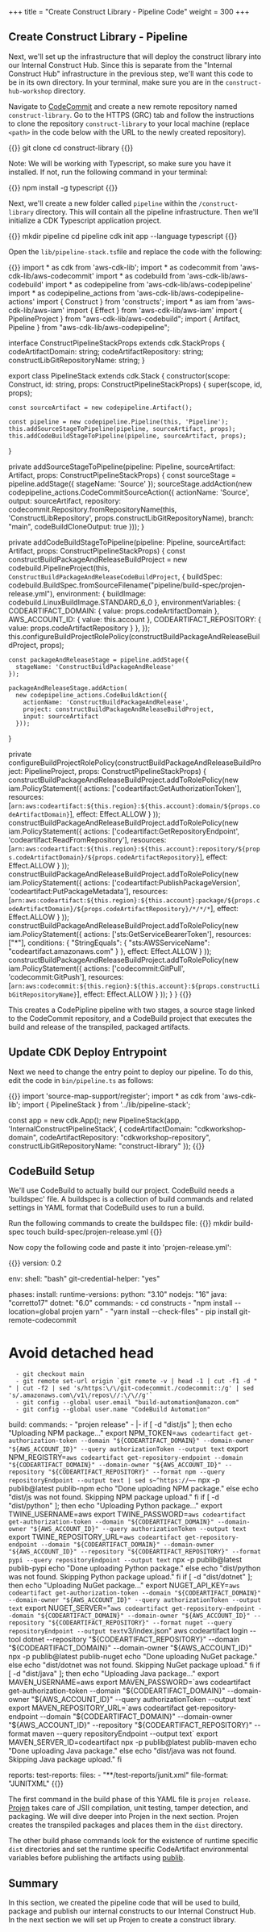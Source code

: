 +++
title = "Create Construct Library - Pipeline Code"
weight = 300
+++

## Create Construct Library - Pipeline

Next, we'll set up the infrastructure that will deploy the construct library into our Internal Construct Hub. Since this is separate from the "Internal Construct Hub" infrastructure in the previous step, we'll want this code to be in its own directory. In your terminal, make sure you are in the `construct-hub-workshop` directory.

Navigate to <a href="https://console.aws.amazon.com/codecommit" target="_blank">CodeCommit</a> and create a new remote repository named `construct-library`. Go to the HTTPS (GRC) tab and follow the instructions to clone the repository `construct-library` to your local machine (replace `<path>` in the code below with the URL to the newly created repository).

{{<highlight bash>}}
git clone <path>
cd construct-library
{{</highlight>}}

Note: We will be working with Typescript, so make sure you have it installed. If not, run the following command in your terminal:

{{<highlight bash>}}
npm install -g typescript
{{</highlight>}}

Next, we'll create a new folder called `pipeline` within the `/construct-library` directory. This will contain all the pipeline infrastructure. Then we'll initialize a CDK Typescript application project.

{{<highlight bash>}}
mkdir pipeline
cd pipeline
cdk init app --language typescript
{{</highlight>}}

Open the `lib/pipeline-stack.ts`file and replace the code with the following:

{{<highlight typescript>}}
import * as cdk from 'aws-cdk-lib';
import * as codecommit from 'aws-cdk-lib/aws-codecommit'
import * as codebuild from 'aws-cdk-lib/aws-codebuild'
import * as codepipeline from 'aws-cdk-lib/aws-codepipeline'
import * as codepipeline_actions from 'aws-cdk-lib/aws-codepipeline-actions'
import { Construct } from 'constructs';
import * as iam from 'aws-cdk-lib/aws-iam'
import { Effect } from 'aws-cdk-lib/aws-iam'
import { PipelineProject } from "aws-cdk-lib/aws-codebuild";
import { Artifact, Pipeline } from "aws-cdk-lib/aws-codepipeline";

interface ConstructPipelineStackProps extends cdk.StackProps {
  codeArtifactDomain: string;
  codeArtifactRepository: string;
  constructLibGitRepositoryName: string;
}

export class PipelineStack extends cdk.Stack {
  constructor(scope: Construct, id: string, props: ConstructPipelineStackProps) {
    super(scope, id, props);

    const sourceArtifact = new codepipeline.Artifact();

    const pipeline = new codepipeline.Pipeline(this, 'Pipeline');
    this.addSourceStageToPipeline(pipeline, sourceArtifact, props);
    this.addCodeBuildStageToPipeline(pipeline, sourceArtifact, props);
  }

  private addSourceStageToPipeline(pipeline: Pipeline, sourceArtifact: Artifact, props: ConstructPipelineStackProps) {
    const sourceStage = pipeline.addStage({ stageName: 'Source' });
    sourceStage.addAction(new codepipeline_actions.CodeCommitSourceAction({
      actionName: 'Source',
      output: sourceArtifact,
      repository: codecommit.Repository.fromRepositoryName(this, 'ConstructLibRepository', props.constructLibGitRepositoryName),
      branch: "main",
      codeBuildCloneOutput: true
    }));
  }

  private addCodeBuildStageToPipeline(pipeline: Pipeline, sourceArtifact: Artifact, props: ConstructPipelineStackProps) {
    const constructBuildPackageAndReleaseBuildProject = new codebuild.PipelineProject(this, `ConstructBuildPackageAndReleaseCodeBuildProject`, {
      buildSpec: codebuild.BuildSpec.fromSourceFilename("pipeline/build-spec/projen-release.yml"),
      environment: {
        buildImage: codebuild.LinuxBuildImage.STANDARD_6_0
      },
      environmentVariables: {
        CODEARTIFACT_DOMAIN: { value: props.codeArtifactDomain },
        AWS_ACCOUNT_ID: { value: this.account },
        CODEARTIFACT_REPOSITORY: { value: props.codeArtifactRepository }
      },
    });
    this.configureBuildProjectRolePolicy(constructBuildPackageAndReleaseBuildProject, props);

    const packageAndReleaseStage = pipeline.addStage({
      stageName: 'ConstructBuildPackageAndRelease'
    });

    packageAndReleaseStage.addAction(
      new codepipeline_actions.CodeBuildAction({
        actionName: 'ConstructBuildPackageAndRelease',
        project: constructBuildPackageAndReleaseBuildProject,
        input: sourceArtifact
      }));
  }

  private configureBuildProjectRolePolicy(constructBuildPackageAndReleaseBuildProject: PipelineProject, props: ConstructPipelineStackProps) {
    constructBuildPackageAndReleaseBuildProject.addToRolePolicy(new iam.PolicyStatement({
      actions: ['codeartifact:GetAuthorizationToken'],
      resources: [`arn:aws:codeartifact:${this.region}:${this.account}:domain/${props.codeArtifactDomain}`],
      effect: Effect.ALLOW
    }
    ));
    constructBuildPackageAndReleaseBuildProject.addToRolePolicy(new iam.PolicyStatement({
      actions: ['codeartifact:GetRepositoryEndpoint', 'codeartifact:ReadFromRepository'],
      resources: [`arn:aws:codeartifact:${this.region}:${this.account}:repository/${props.codeArtifactDomain}/${props.codeArtifactRepository}`],
      effect: Effect.ALLOW
    }
    ));
    constructBuildPackageAndReleaseBuildProject.addToRolePolicy(new iam.PolicyStatement({
      actions: ['codeartifact:PublishPackageVersion', 'codeartifact:PutPackageMetadata'],
      resources: [`arn:aws:codeartifact:${this.region}:${this.account}:package/${props.codeArtifactDomain}/${props.codeArtifactRepository}/*/*/*`],
      effect: Effect.ALLOW
    }
    ));
    constructBuildPackageAndReleaseBuildProject.addToRolePolicy(new iam.PolicyStatement({
      actions: ['sts:GetServiceBearerToken'],
      resources: ["*"],
      conditions: { "StringEquals": { "sts:AWSServiceName": "codeartifact.amazonaws.com" } },
      effect: Effect.ALLOW
    }
    ));
    constructBuildPackageAndReleaseBuildProject.addToRolePolicy(new iam.PolicyStatement({
      actions: ['codecommit:GitPull', 'codecommit:GitPush'],
      resources: [`arn:aws:codecommit:${this.region}:${this.account}:${props.constructLibGitRepositoryName}`],
      effect: Effect.ALLOW
    }
    ));
  }
}
{{</highlight>}}

This creates a CodePipline pipeline with two stages, a source stage linked to the CodeCommit repository, and a CodeBuild project that executes the build and release of the transpiled, packaged artifacts.

## Update CDK Deploy Entrypoint

Next we need to change the entry point to deploy our pipeline. To do this, edit the code in `bin/pipeline.ts` as follows:

{{<highlight typescript>}}
import 'source-map-support/register';
import * as cdk from 'aws-cdk-lib';
import { PipelineStack } from '../lib/pipeline-stack';

const app = new cdk.App();
new PipelineStack(app, 'InternalConstructPipelineStack', {
  codeArtifactDomain: "cdkworkshop-domain",
  codeArtifactRepository: "cdkworkshop-repository",
  constructLibGitRepositoryName: "construct-library"
});
{{</highlight>}}

## CodeBuild Setup

We'll use CodeBuild to actually build our project. CodeBuild needs a 'buildspec' file. A buildspec is a collection of build commands and related settings in YAML format that CodeBuild uses to run a build.

Run the following commands to create the buildspec file:
{{<highlight bash>}}
mkdir build-spec
touch build-spec/projen-release.yml
{{</highlight>}}

Now copy the following code and paste it into 'projen-release.yml':

{{<highlight yaml>}}
version: 0.2

env:
  shell: "bash"
  git-credential-helper: "yes"

phases: 
  install: 
    runtime-versions: 
      python: "3.10"
      nodejs: "16"
      java: "corretto17"
      dotnet: "6.0"
    commands:
      - cd constructs
      - "npm install --location=global projen yarn"
      - "yarn install --check-files"
      - pip install git-remote-codecommit
#      Avoid detached head
      - git checkout main
      - git remote set-url origin `git remote -v | head -1 | cut -f1 -d " " | cut -f2 | sed 's/https:\/\/git-codecommit./codecommit::/g' | sed 's/.amazonaws.com\/v1\/repos\//:\/\//g'`
      - git config --global user.email "build-automation@amazon.com"
      - git config --global user.name "CodeBuild Automation"
  build:
    commands:
      - "projen release"
      - |-
        if [ -d "dist/js" ]; then
          echo "Uploading NPM package..."
          export NPM_TOKEN=`aws codeartifact get-authorization-token --domain "${CODEARTIFACT_DOMAIN}" --domain-owner "${AWS_ACCOUNT_ID}" --query authorizationToken --output text`
          export NPM_REGISTRY=`aws codeartifact get-repository-endpoint --domain "${CODEARTIFACT_DOMAIN}" --domain-owner "${AWS_ACCOUNT_ID}" --repository "${CODEARTIFACT_REPOSITORY}" --format npm --query repositoryEndpoint --output text | sed s~^https://~~`
          npx -p publib@latest publib-npm
          echo "Done uploading NPM package."
        else
          echo "dist/js was not found. Skipping NPM package upload."
        fi
        if [ -d "dist/python" ]; then
          echo "Uploading Python package..."
          export TWINE_USERNAME=aws
          export TWINE_PASSWORD=`aws codeartifact get-authorization-token --domain "${CODEARTIFACT_DOMAIN}" --domain-owner "${AWS_ACCOUNT_ID}" --query authorizationToken --output text`
          export TWINE_REPOSITORY_URL=`aws codeartifact get-repository-endpoint --domain "${CODEARTIFACT_DOMAIN}" --domain-owner "${AWS_ACCOUNT_ID}" --repository "${CODEARTIFACT_REPOSITORY}" --format pypi --query repositoryEndpoint --output text`
          npx -p publib@latest publib-pypi
          echo "Done uploading Python package."
        else
          echo "dist/python was not found. Skipping Python package upload."
        fi
        if [ -d "dist/dotnet" ]; then
          echo "Uploading NuGet package..."
          export NUGET_API_KEY=`aws codeartifact get-authorization-token --domain "${CODEARTIFACT_DOMAIN}" --domain-owner "${AWS_ACCOUNT_ID}" --query authorizationToken --output text`
          export NUGET_SERVER="`aws codeartifact get-repository-endpoint --domain "${CODEARTIFACT_DOMAIN}" --domain-owner "${AWS_ACCOUNT_ID}" --repository "${CODEARTIFACT_REPOSITORY}" --format nuget --query repositoryEndpoint --output text`v3/index.json"
          aws codeartifact login --tool dotnet --repository "${CODEARTIFACT_REPOSITORY}" --domain "${CODEARTIFACT_DOMAIN}" --domain-owner "${AWS_ACCOUNT_ID}"
          npx -p publib@latest publib-nuget
          echo "Done uploading NuGet package."
        else
          echo "dist/dotnet was not found. Skipping NuGet package upload."
        fi
        if [ -d "dist/java" ]; then
          echo "Uploading Java package..."
          export MAVEN_USERNAME=aws
          export MAVEN_PASSWORD=`aws codeartifact get-authorization-token --domain "${CODEARTIFACT_DOMAIN}" --domain-owner "${AWS_ACCOUNT_ID}" --query authorizationToken --output text`
          export MAVEN_REPOSITORY_URL=`aws codeartifact get-repository-endpoint --domain "${CODEARTIFACT_DOMAIN}" --domain-owner "${AWS_ACCOUNT_ID}" --repository "${CODEARTIFACT_REPOSITORY}" --format maven --query repositoryEndpoint --output text`
          export MAVEN_SERVER_ID=codeartifact
          npx -p publib@latest publib-maven
          echo "Done uploading Java package."
        else
          echo "dist/java was not found. Skipping Java package upload."
        fi        

reports: 
  test-reports: 
    files: 
      - "**/test-reports/junit.xml"
    file-format: "JUNITXML"
{{</highlight>}}

The first command in the build phase of this YAML file is `projen release`. <a href="https://projen.io" target="_blank">Projen</a> takes care of JSII compilation, unit testing, tamper detection, and packaging. We will dive deeper into Projen in the next section. Projen creates the transpiled packages and places them in the `dist` directory.

The other build phase commands look for the existence of runtime specific `dist` directories and set the runtime specific CodeArtifact environmental variables before publishing the artifacts using <a href="https://github.com/cdklabs/publib/blob/main/README.md" target="_blank">publib</a>.

## Summary

In this section, we created the pipeline code that will be used to build, package and publish our internal constructs to our Internal Construct Hub. In the next section we will set up Projen to create a construct library.
